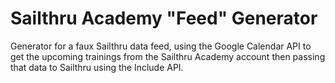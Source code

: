 # Sailthru Academy "Feed" Generator
Generator for a faux Sailthru data feed, using the Google Calendar API to get the upcoming trainings from the Sailthru Academy account then passing that data to Sailthru using the Include API.
